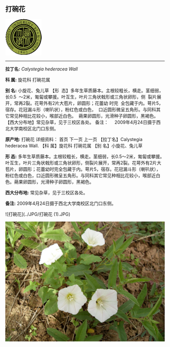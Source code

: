 ## 打碗花

![西北大学校园网络植物志](../JPG/nwu.gif)

---

**拉丁名:**  _Calystegia hederacea Wall_

**科 属:** 旋花科 打碗花属

**别 名:** 小旋花、兔儿草
【形  态】多年生草质藤本。主根较粗长，横走。茎细弱，长0.5
 ～2米，匍匐或攀援。叶互生，叶片三角状戟形或三角状卵形，侧
 裂片展开，常再2裂。花萼外有2片大苞片，卵圆形；花蕾幼  时完
 全包藏于内。萼片5，宿存。花冠漏斗形（喇叭状），粉红色或白色，
 口近圆形微呈五角形。与同科其它常见种相比花较小，喉部近白色。
 蒴果卵圆形，光滑种子卵圆形，黑褐色。
【西大分布地】常见杂草，见于三校区各处。
备注：
    2009年4月24日摄于西北大学南校区北门口东侧。
  
　

**原产地:** 打碗花
详细资料： 首页 下一页 上一页 
【拉丁名】Calystegia hederacea Wall.
【科 属】旋花科 打碗花属
【别 名】小旋花、兔儿草

**形  态:** 多年生草质藤本。主根较粗长，横走。茎细弱，长0.5～2米，匍匐或攀援。叶互生，叶片三角状戟形或三角状卵形，侧裂片展开，常再2裂。花萼外有2片大苞片，卵圆形；花蕾幼时完全包藏于内。萼片5，宿存。花冠漏斗形（喇叭状），粉红色或白色，口近圆形微呈五角形。与同科其它常见种相比花较小，喉部近白色。蒴果卵圆形，光滑种子卵圆形，黑褐色。

**西大分布地:** 常见杂草，见于三校区各处。

**备注:** 2009年4月24日摄于西北大学南校区北门口东侧。　

![打碗花](../JPG/打碗花 (1).JPG) 

![打碗花](../JPG/打碗花.JPG) 

